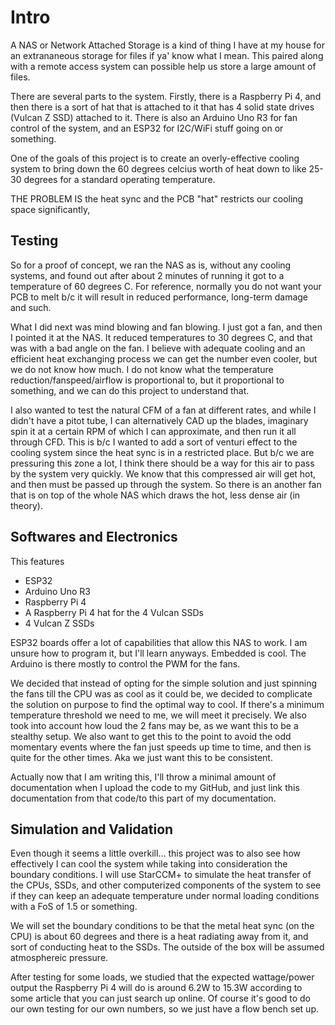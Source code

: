 # Intro

A NAS or Network Attached Storage is a kind of thing I have at my house for an extrananeous storage for files if ya' know what I mean. This paired along with a remote access system can possible help us store a large amount of files. 

There are several parts to the system. Firstly, there is a Raspberry Pi 4, and then there is a sort of hat that is attached to it that has 4 solid state drives (Vulcan Z SSD) attached to it.
There is also an Arduino Uno R3 for fan control of the system, and an ESP32 for I2C/WiFi stuff going on or something. 

One of the goals of this project is to create an overly-effective cooling system to bring down the 60 degrees celcius worth of heat down to like 25-30 degrees for a standard operating temperature. 

THE PROBLEM IS the heat sync and the PCB "hat" restricts our cooling space significantly, 

## Testing 

So for a proof of concept, we ran the NAS as is, without any cooling systems, and found out after about 2 minutes of running it got to a temperature of 60 degrees C. 
For reference, normally you do not want your PCB to melt b/c it will result in reduced performance, long-term damage and such.

What I did next was mind blowing and fan blowing. I just got a fan, and then I pointed it at the NAS. It reduced temperatures to 30 degrees C, and that was with a bad angle on the fan. I believe with adequate cooling and an efficient heat exchanging process we can get the number even cooler, but we do not know how much. I do not know what the temperature reduction/fanspeed/airflow is proportional to, but it proportional to something, and we can do this project to understand that. 

I also wanted to test the natural CFM of a fan at different rates, and while I didn't have a pitot tube, I can alternatively CAD up the blades, imaginary spin it at a certain RPM of which I can approximate, and then run it all through CFD. 
This is b/c I wanted to add a sort of venturi effect to the cooling system since the heat sync is in a restricted place. But b/c we are pressuring this zone a lot, I think there should be a way for this air to pass by the system very quickly. We know that this compressed air will get hot, and then must be passed up through the system. So there is an another fan that is on top of the whole NAS which draws the hot, less dense air (in theory). 

## Softwares and Electronics 

This features 
- ESP32
- Arduino Uno R3
- Raspberry Pi 4
- A Raspberry Pi 4 hat for the 4 Vulcan SSDs
- 4 Vulcan Z SSDs

ESP32 boards offer a lot of capabilities that allow this NAS to work. I am unsure how to program it, but I'll learn anyways. Embedded is cool.
The Arduino is there mostly to control the PWM for the fans.

We decided that instead of opting for the simple solution and just spinning the fans till the CPU was as cool as it could be, we decided to complicate the solution on purpose to find the optimal way to cool. If there's a minimum temperature threshold we need to me, we will meet it precisely. We also took into account how loud the 2 fans may be, as we want this to be a stealthy setup. We also want to get this to the point to avoid the odd momentary events where the fan just speeds up time to time, and then is quite for the other times. Aka we just want this to be consistent. 

Actually now that I am writing this, I'll throw a minimal amount of documentation when I upload the code to my GitHub, and just link this documentation from that code/to this part of my documentation.

## Simulation and Validation 

Even though it seems a little overkill... this project was to also see how effectively I can cool the system while taking into consideration the boundary conditions. I will use StarCCM+ to simulate the heat transfer of the CPUs, SSDs, and other computerized components of the system to see if they can keep an adequate temperature under normal loading conditions with a FoS of 1.5 or something. 

We will set the boundary conditions to be that the metal heat sync (on the CPU) is about 60 degrees and there is a heat radiating away from it, and sort of conducting heat to the SSDs. The outside of the box will be assumed atmosphereic pressure.

After testing for some loads, we studied that the expected wattage/power output the Raspberry Pi 4 will do is around 6.2W to 15.3W according to some article that you can just search up online. Of course it's good to do our own testing for our own numbers, so we just have a flow bench set up. 
